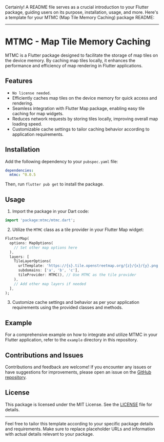 Certainly! A README file serves as a crucial introduction to your Flutter package, guiding users on its purpose, installation, usage, and more. Here's a template for your MTMC (Map Tile Memory Caching) package README:

---

# MTMC - Map Tile Memory Caching

MTMC is a Flutter package designed to facilitate the storage of map tiles on the device memory. By caching map tiles locally, it enhances the performance and efficiency of map rendering in Flutter applications.

## Features

- `No license needed`.
- Efficiently caches map tiles on the device memory for quick access and rendering.
- Seamless integration with Flutter Map package, enabling easy tile caching for map widgets.
- Reduces network requests by storing tiles locally, improving overall map loading speed.
- Customizable cache settings to tailor caching behavior according to application requirements.

## Installation

Add the following dependency to your `pubspec.yaml` file:

```yaml
dependencies:
  mtmc: ^0.0.5
```

Then, run `flutter pub get` to install the package.

## Usage

1. Import the package in your Dart code:

```dart
import 'package:mtmc/mtmc.dart';
```

2. Utilize the `MTMC` class as a tile provider in your Flutter Map widget:

```dart
FlutterMap(
  options: MapOptions(
    // Set other map options here
  ),
  layers: [
    TileLayerOptions(
      urlTemplate: 'https://{s}.tile.openstreetmap.org/{z}/{x}/{y}.png',
      subdomains: ['a', 'b', 'c'],
      tileProvider: MTMC(), // Use MTMC as the tile provider
    ),
    // Add other map layers if needed
  ],
);
```

3. Customize cache settings and behavior as per your application requirements using the provided classes and methods.

## Example

For a comprehensive example on how to integrate and utilize MTMC in your Flutter application, refer to the `example` directory in this repository.

## Contributions and Issues

Contributions and feedback are welcome! If you encounter any issues or have suggestions for improvements, please open an issue on the [GitHub repository](https://github.com/your-github-account/mtmc).

## License

This package is licensed under the MIT License. See the [LICENSE](LICENSE) file for details.

---

Feel free to tailor this template according to your specific package details and requirements. Make sure to replace placeholder URLs and information with actual details relevant to your package.